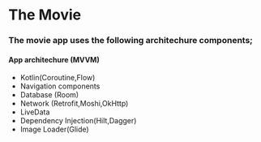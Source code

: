 # The Movie
### The movie app uses the following architechure components;
#### App architechure (MVVM)
- Kotlin(Coroutine,Flow)
- Navigation components
- Database (Room) 
- Network (Retrofit,Moshi,OkHttp)
- LiveData
- Dependency Injection(Hilt,Dagger)
- Image Loader(Glide)

